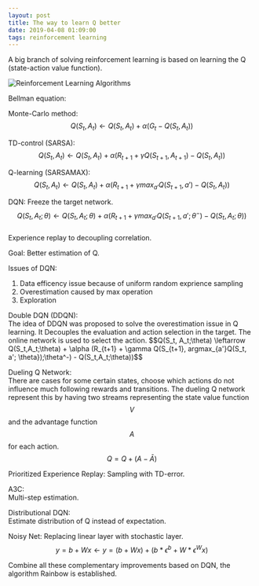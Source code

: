 ```yaml
---
layout: post
title: The way to learn Q better
date: 2019-04-08 01:09:00
tags: reinforcement learning
---
```


A big branch of solving reinforcement learning is based on learning the Q (state-action value function).  

![Reinforcement Learning Algorithms]({{'/images/deepQ.jpg'|relative_url}})

Bellman equation:


Monte-Carlo method:  
$$Q(S_t, A_t) \leftarrow Q(S_t, A_t) + \alpha (G_t - Q(S_t, A_t))$$

TD-control (SARSA):  
$$Q(S_t, A_t) \leftarrow Q(S_t,A_t) + \alpha (R_{t+1} + \gamma Q(S_{t+1},A_{t+1}) - Q(S_t,A_t))$$  

Q-learning (SARSAMAX):  
$$Q(S_t, A_t) \leftarrow Q(S_t,A_t) + \alpha (R_{t+1} + \gamma max_{a'}Q(S_{t+1}, a') - Q(S_t,A_t))$$  


DQN:
Freeze the target network.
$$Q(S_t, A_t;\theta) \leftarrow Q(S_t,A_t;\theta) + \alpha (R_{t+1} + \gamma max_{a'}Q(S_{t+1}, a';\theta^-) - Q(S_t,A_t;\theta))$$  
Experience replay to decoupling correlation.  

Goal:
Better estimation of Q.

Issues of DQN:  
1. Data efficency issue because of uniform random exprience sampling  
2. Overestimation caused by max operation  
3. Exploration  

Double DQN (DDQN):  
The idea of DDQN was proposed to solve the overestimation issue in Q learning. It Decouples the evaluation and action selection in the target. The online network is used to select the action.
$$Q(S_t, A_t;\theta) \leftarrow Q(S_t,A_t;\theta) + \alpha (R_{t+1} + \gamma Q(S_{t+1}, argmax_{a'}Q(S_t, a'; \theta});\theta^-) - Q(S_t,A_t;\theta))$$  

Dueling Q Network:  
There are cases for some certain states, choose which actions do not influence much following rewards and transitions. The dueling Q network represent this by having two streams representing the state value function $$V$$ and the advantage function $$A$$ for each action.
$$Q = Q + (A - \bar{A})$$

Prioritized Experience Replay:
Sampling with TD-error.

A3C:  
Multi-step estimation.

Distributional DQN:  
Estimate distribution of Q instead of expectation.

Noisy Net:
Replacing linear layer with stochastic layer.
$$y = b+Wx \leftarrow y = (b+Wx) + (b*\epsilon^b + W*\epsilon^Wx)$$

Combine all these complementary improvements based on DQN, the algorithm Rainbow is established.



